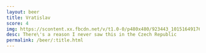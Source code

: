 ```yaml
---
layout: beer
title: Vratislav
score: 4
img: https://scontent.xx.fbcdn.net/v/t1.0-0/p480x480/923443_10151649176573745_311313356_n.jpg?oh=917b0ef35ff456a573ee61511948ab9a&oe=5876B1B3
desc: There\'s a reason I never saw this in the Czech Republic
permalink: /beer/:title.html
---
```

